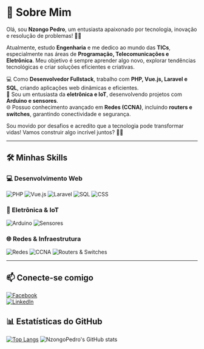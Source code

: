 # 🚀 Sobre Mim

Olá, sou **Nzongo Pedro**, um entusiasta apaixonado por tecnologia, inovação e resolução de problemas! 📡💡

Atualmente, estudo **Engenharia** e me dedico ao mundo das **TICs**, especialmente nas áreas de **Programação, Telecomunicações e Eletrônica**. Meu objetivo é sempre aprender algo novo, explorar tendências tecnológicas e criar soluções eficientes e criativas.

💻 Como **Desenvolvedor Fullstack**, trabalho com **PHP, Vue.js, Laravel e SQL**, criando aplicações web dinâmicas e eficientes.  
🔧 Sou um entusiasta da **eletrônica e IoT**, desenvolvendo projetos com **Arduino e sensores**.  
🌐 Possuo conhecimento avançado em **Redes (CCNA)**, incluindo **routers e switches**, garantindo conectividade e segurança.

Sou movido por desafios e acredito que a tecnologia pode transformar vidas! Vamos construir algo incrível juntos? 🚀✨

---

## 🛠️ Minhas Skills

### 💻 Desenvolvimento Web

![PHP](https://img.shields.io/badge/-PHP-777BB4?style=flat-square&logo=php&logoColor=white) ![Vue.js](https://img.shields.io/badge/-Vue.js-4FC08D?style=flat-square&logo=vue.js&logoColor=white)
![Laravel](https://img.shields.io/badge/-Laravel-FF2D20?style=flat-square&logo=laravel&logoColor=white) ![SQL](https://img.shields.io/badge/-SQL-4479A1?style=flat-square&logo=mysql&logoColor=white)
![CSS](https://img.shields.io/badge/-CSS3-1572B6?style=flat-square&logo=css3&logoColor=white)

### 🔌 Eletrônica & IoT

  ![Arduino](https://img.shields.io/badge/-Arduino-00979D?style=flat-square&logo=arduino&logoColor=white)
 ![Sensores](https://img.shields.io/badge/-Sensores-FF9800?style=flat-square)

### 🌐 Redes & Infraestrutura

 ![Redes](https://img.shields.io/badge/-Redes-00A8E8?style=flat-square)
 ![CCNA](https://img.shields.io/badge/-CCNA-1F8ACB?style=flat-square)
 ![Routers & Switches](https://img.shields.io/badge/-Routers%20&%20Switches-333333?style=flat-square)

---

## 📫 Conecte-se comigo

[![Facebook](https://img.shields.io/badge/-Facebook-1877F2?style=flat-square&logo=facebook&logoColor=white)](https://web.facebook.com/muto.yakevela.3/)  
[![LinkedIn](https://img.shields.io/badge/-LinkedIn-0077B5?style=flat-square&logo=linkedin&logoColor=white)](https://www.linkedin.com/in/nzongo-francisco-pedro-5961161a2/)


## 📊 Estatísticas do GitHub

[![Top Langs](https://github-readme-stats.vercel.app/api/top-langs/?username=NzongoPedro)](https://github.com/NzongoPedro/github-readme-stats)  ![NzongoPedro's GitHub stats](https://github-readme-stats.vercel.app/api?username=NzongoPedro&show_icons=true&theme=radical)

